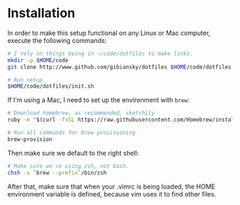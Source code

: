 Installation
============

In order to make this setup functional on any Linux or Mac computer, execute the following commands:

```bash
# I rely on things being in ~/code/dotfiles to make links.
mkdir -p $HOME/code
git clone http://www.github.com/gibiansky/dotfiles $HOME/code/dotfiles

# Run setup.
$HOME/code/dotfiles/init.sh
```

If I'm using a Mac, I need to set up the environment with `brew`:
```bash
# Download homebrew, as recommended, sketchily
ruby -e "$(curl -fsSL https://raw.githubusercontent.com/Homebrew/install/master/install)"

# Run all commands for brew provisioning
brew-provision
```

Then make sure we default to the right shell:
```bash
# Make sure we're using zsh, not bash.
chsh -s `brew --prefix`/bin/zsh
```

After that, make sure that when your .vimrc is being loaded, the HOME environment variable is defined, because vim uses it to find other files.

